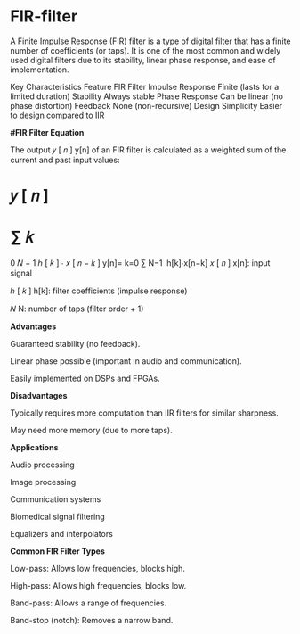 # FIR-filter

A Finite Impulse Response (FIR) filter is a type of digital filter that has a finite number of coefficients (or taps). It is one of the most common and widely used digital filters due to its stability, linear phase response, and ease of implementation.

Key Characteristics
Feature	FIR Filter
Impulse Response	Finite (lasts for a limited duration)
Stability	Always stable
Phase Response	Can be linear (no phase distortion)
Feedback	None (non-recursive)
Design Simplicity	Easier to design compared to IIR

**#FIR Filter Equation**

The output 
𝑦
[
𝑛
]
y[n] of an FIR filter is calculated as a weighted sum of the current and past input values:

𝑦
[
𝑛
]
=
∑
𝑘
=
0
𝑁
−
1
ℎ
[
𝑘
]
⋅
𝑥
[
𝑛
−
𝑘
]
y[n]= 
k=0
∑
N−1
​
 h[k]⋅x[n−k]
𝑥
[
𝑛
]
x[n]: input signal

ℎ
[
𝑘
]
h[k]: filter coefficients (impulse response)

𝑁
N: number of taps (filter order + 1)


**Advantages**


Guaranteed stability (no feedback).

Linear phase possible (important in audio and communication).

Easily implemented on DSPs and FPGAs.


**Disadvantages**


Typically requires more computation than IIR filters for similar sharpness.

May need more memory (due to more taps).

**Applications**


Audio processing

Image processing

Communication systems

Biomedical signal filtering

Equalizers and interpolators


****Common FIR Filter Types****


Low-pass: Allows low frequencies, blocks high.

High-pass: Allows high frequencies, blocks low.

Band-pass: Allows a range of frequencies.

Band-stop (notch): Removes a narrow band.

